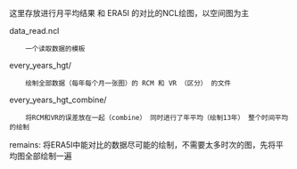 这里存放进行月平均结果 和 ERA5I 的对比的NCL绘图，以空间图为主

data_read.ncl

        一个读取数据的模板

every_years_hgt/ 

        绘制全部数据（每年每个月一张图）的 RCM 和 VR （区分） 的文件

every_years_hgt_combine/ 

        将RCM和VR的误差放在一起（combine） 同时进行了年平均（绘制13年） 整个时间平均 的绘制 

remains:
将ERA5I中能对比的数据尽可能的绘制，不需要太多时次的图，先将平均图全部绘制一遍